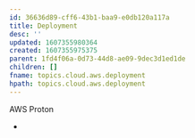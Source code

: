 ```yaml
---
id: 36636d89-cff6-43b1-baa9-e0db120a117a
title: Deployment
desc: ''
updated: 1607355980364
created: 1607355975375
parent: 1fd4f06a-0d73-44d8-ae09-9dec3d1ed1de
children: []
fname: topics.cloud.aws.deployment
hpath: topics.cloud.aws.deployment
---
```

AWS Proton

-

